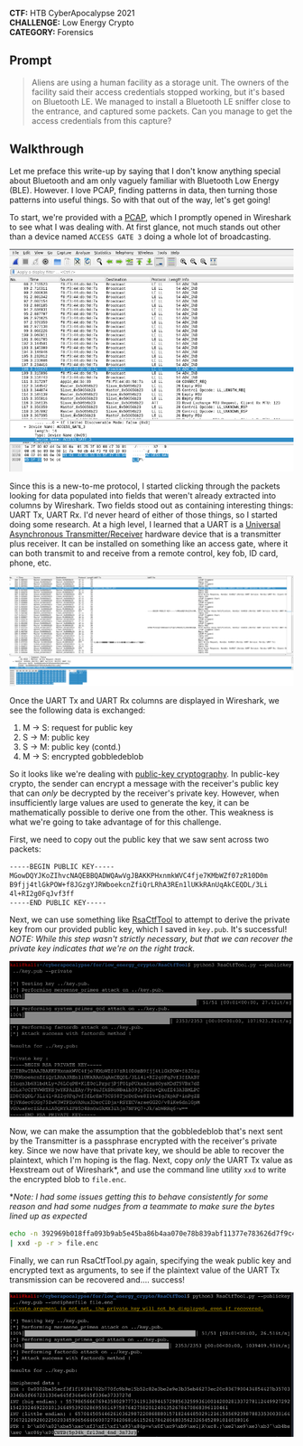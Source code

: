 **CTF:** HTB CyberApocalypse 2021 <br>
**CHALLENGE:** Low Energy Crypto<br>
**CATEGORY:** Forensics

## Prompt
>Aliens are using a human facility as a storage unit. The owners of the facility said their access credentials stopped working, but it's based on Bluetooth LE. We managed to install a Bluetooth LE sniffer close to the entrance, and captured some packets. Can you manage to get the access credentials from this capture?

## Walkthrough
Let me preface this write-up by saying that I don't know anything special about Bluetooth and am only vaguely familiar with Bluetooth Low Energy (BLE). However. I love PCAP, finding patterns in data, then turning those patterns into useful things. So with that out of the way, let's get going!

To start, we're provided with a [PCAP](low_energy_crypto.pcapng), which I promptly opened in Wireshark to see what I was dealing with. At first glance, not much stands out other than a device named `ACCESS GATE 3` doing a whole lot of broadcasting.

![screenshot of wireshark showing Bluetooth LE LL and ATT packets](low_energy_initial_wireshark.png)

Since this is a new-to-me protocol, I started clicking through the packets looking for data populated into fields that weren't already extracted into columns by Wireshark. Two fields stood out as containing interesting things: UART Tx, UART Rx. I'd never heard of either of those things, so I started doing some research. At a high level, I learned that a UART is a [Universal Asynchronous Transmitter/Receiver](https://en.wikipedia.org/wiki/Universal_asynchronous_receiver-transmitter) hardware device that is a transmitter plus receiver. It can be installed on something like an access gate, where it can both transmit to and receive from a remote control, key fob, ID card, phone, etc.

![screenshot of wireshark with added UART Tx and UART Rx columns displaying values](low_energy_wireshark_fields.png)

Once the UART Tx and UART Rx columns are displayed in Wireshark, we see the following data is exchanged:
1. M -> S: request for public key
2. S -> M: public key
3. S -> M: public key (contd.)
4. M -> S: encrypted gobbledeblob

So it looks like we're dealing with [public-key cryptography](https://en.wikipedia.org/wiki/Public-key_cryptography). In public-key crypto, the sender can encrypt a message with the receiver's public key that can *only* be decrypted by the receiver's private key. However, when insufficiently large values are used to generate the key, it can be mathematically possible to derive one from the other. This weakness is what we're going to take advantage of for this challenge.

First, we need to copy out the public key that we saw sent across two packets:
```
-----BEGIN PUBLIC KEY-----
MGowDQYJKoZIhvcNAQEBBQADWQAwVgJBAKKPHxnmkWVC4fje7KMbWZf07zR10D0m
B9fjj4tlGkPOW+f8JGzgYJRWboekcnZfiQrLRhA3REn1lUKkRAnUqAkCEQDL/3Li
4l+RI2g0FqJvf3ff
-----END PUBLIC KEY-----
```

Next, we can use something like [RsaCtfTool](https://github.com/Ganapati/RsaCtfTool) to attempt to derive the private key from our provided public key, which I saved in `key.pub`. It's successful! <br>
*NOTE: While this step wasn't strictly necessary, but that we can recover the private key indicates that we're on the right track.*

![RsaCtfTool recovers and prints recovered private key to screen](low_energy_rsactftool_private.png)

Now, we can make the assumption that the gobbledeblob that's next sent by the Transmitter is a passphrase encrypted with the receiver's private key. Since we now have that private key, we should be able to recover the plaintext, which I'm hoping is the flag. Next, copy *only* the UART Tx value as Hexstream out of Wireshark*, and use the command line utility `xxd` to write the encrypted blob to `file.enc`.

\**Note: I had some issues getting this to behave consistently for some reason and had some nudges from a teammate to make sure the bytes lined up as expected*

```bash
echo -n 392969b018ffa093b9ab5e45ba86b4aa070e78b839abf11377e783626d7f9c4091392aef8e13ae9a22844288e2d27f63d2ebd0fb90871016fde87077d50ae53800000000000000000000000000000000000000000000000000000000000000000000000000 \
| xxd -p -r > file.enc
```

Finally, we can run RsaCtfTool.py again, specifying the weak public key and encrypted text as arguments, to see if the plaintext value of the UART Tx transmission can be recovered and.... success!

![solved](low_energy_solved.png)
